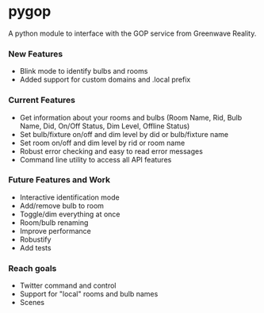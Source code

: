 pygop
=====

A python module to interface with the GOP service from Greenwave Reality.

### New Features
- Blink mode to identify bulbs and rooms
- Added support for custom domains and .local prefix

### Current Features

- Get information about your rooms and bulbs
  (Room Name, Rid, Bulb Name, Did, On/Off Status, Dim Level, Offline Status)
- Set bulb/fixture on/off and dim level by did or bulb/fixture name
- Set room on/off and dim level by rid or room name
- Robust error checking and easy to read error messages
- Command line utility to access all API features

### Future Features and Work

- Interactive identification mode
- Add/remove bulb to room
- Toggle/dim everything at once
- Room/bulb renaming
- Improve performance
- Robustify
- Add tests

### Reach goals
- Twitter command and control
- Support for "local" rooms and bulb names
- Scenes